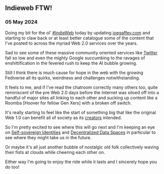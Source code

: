 ## Indieweb FTW!

### 05 May 2024

Doing my bit for the ol' [#IndieWeb](https://mastodon.social/tags/indieweb) today by updating [joegaffey.com](joegaffey.com) and starting to claw back or at least better catalogue some of the content that I've posted to across the myriad Web 2.0 services over the years.

Sad to see some of these massive community oriented services like [Twitter](https://twitter.com/) fall so low and even the mighty Google succumbing to the ravages of enshittification in the fevered rush to keep the AI bubble growing.

Still I think there is much cause for hope in the web with the growing Fediverse all its quirks, weirdness and challenges notwithstanding.

It feels to me, and if I've read the chatroom correctly many others too, quite reminiscent of the pre Web 2.0 days before the Internet was siloed off into a handful of major sites all linking to each other and sucking up content like a Roomba [Hoover for fellow Gen Xers] with a broken off switch.

It's really starting to feel like the start of something big that like the original Web 1.0 can benefit all of society as its [creators](https://en.wikipedia.org/wiki/Tim_Berners-Lee) intended.

So I'm pretty excited to see where this will go next and I'm keeping an eye on [Self-sovereign Identities](https://en.wikipedia.org/wiki/Self-sovereign_identity) and [Decentralized Data Spaces](https://solidproject.org/) in particular to see where they might take us in the future.

Or maybe it's all just another bubble of nostalgic old folk collectively waving their fists at clouds while cheering each other on.

Either way I'm going to enjoy the ride while it lasts and I sincerely hope you do too!